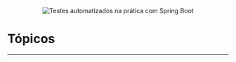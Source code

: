 <p align="center">
  <img src="https://img.shields.io/static/v1?label=SpringExpert - Dev Superior&message=CRUD - Estruturando projeto&color=8257E5&labelColor=000000" alt="Testes automatizados na prática com Spring Boot" />
</p>

# Tópicos
<hr>



